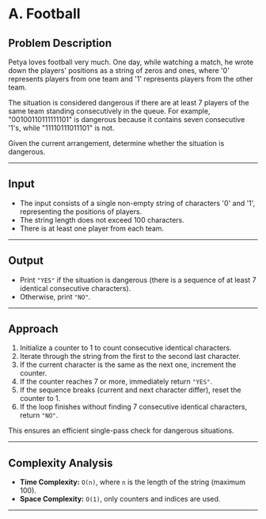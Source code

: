 # A. Football

## Problem Description

Petya loves football very much. One day, while watching a match, he wrote down the players' positions as a string of zeros and ones, where '0' represents players from one team and '1' represents players from the other team. 

The situation is considered dangerous if there are at least 7 players of the same team standing consecutively in the queue. For example, "00100110111111101" is dangerous because it contains seven consecutive '1's, while "11110111011101" is not.

Given the current arrangement, determine whether the situation is dangerous.

---

## Input

- The input consists of a single non-empty string of characters '0' and '1', representing the positions of players.  
- The string length does not exceed 100 characters.  
- There is at least one player from each team.

---

## Output

- Print `"YES"` if the situation is dangerous (there is a sequence of at least 7 identical consecutive characters).  
- Otherwise, print `"NO"`.

---

## Approach

1. Initialize a counter to 1 to count consecutive identical characters.
2. Iterate through the string from the first to the second last character.
3. If the current character is the same as the next one, increment the counter.
4. If the counter reaches 7 or more, immediately return `"YES"`.
5. If the sequence breaks (current and next character differ), reset the counter to 1.
6. If the loop finishes without finding 7 consecutive identical characters, return `"NO"`.

This ensures an efficient single-pass check for dangerous situations.

---

## Complexity Analysis

- **Time Complexity:** `O(n)`, where `n` is the length of the string (maximum 100).  
- **Space Complexity:** `O(1)`, only counters and indices are used.

---

